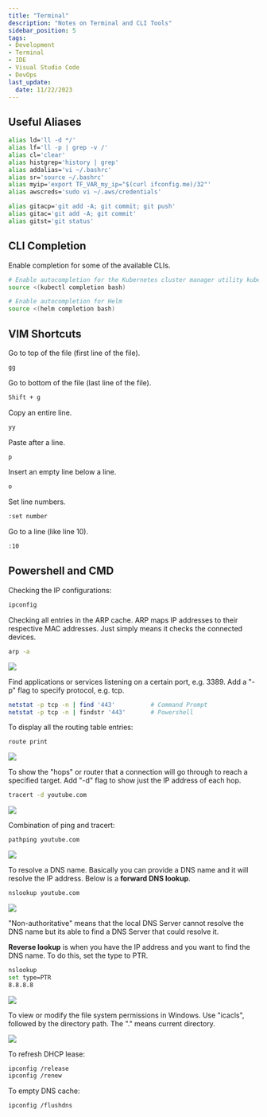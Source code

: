 ```yaml
---
title: "Terminal"
description: "Notes on Terminal and CLI Tools"
sidebar_position: 5
tags: 
- Development
- Terminal
- IDE
- Visual Studio Code
- DevOps
last_update:
  date: 11/22/2023
---
```




## Useful Aliases

```bash
alias ld='ll -d */'
alias lf='ll -p | grep -v /'
alias cl='clear'
alias histgrep='history | grep' 
alias addalias='vi ~/.bashrc'
alias sr='source ~/.bashrc'
alias myip='export TF_VAR_my_ip="$(curl ifconfig.me)/32"'
alias awscreds='sudo vi ~/.aws/credentials'
```
```bash
alias gitacp='git add -A; git commit; git push'
alias gitac='git add -A; git commit'
alias gitst='git status' 
```

## CLI Completion 

Enable completion for some of the available CLIs.

```bash
# Enable autocompletion for the Kubernetes cluster manager utility kubectl:
source <(kubectl completion bash)

# Enable autocompletion for Helm
source <(helm completion bash) 
```

## VIM Shortcuts 

Go to top of the file (first line of the file).

```bash
gg 
```

Go to bottom of the file (last line of the file).

```bash
Shift + g  
```

Copy an entire line.

```bash
yy 
```

Paste after a line.

```bash
p 
```

Insert an empty line below a line.

```bash
o 
```

Set line numbers.

```bash
:set number 
```

Go to a line (like line 10).

```bash
:10 
```

## Powershell and CMD

Checking the IP configurations:

```bash
ipconfig 
```

Checking all entries in the ARP cache.
ARP maps IP addresses to their respective MAC addresses.
Just simply means it checks the connected devices.

```bash
arp -a 
```

![](/img/docs/powershell-command-arp-a.png)

Find applications or services listening on a certain port, e.g. 3389.
Add a "-p" flag to specify protocol, e.g. tcp.

```bash
netstat -p tcp -n | find '443'          # Command Prompt
netstat -p tcp -n | findstr '443'       # Powershell
```

To display all the routing table entries:

```bash
route print 
```

![](/img/docs/sec+-routee-print-output.png)

To show the "hops" or router that a connection will go through to reach a specified target. Add "-d" flag to show just the IP address of each hop.

```bash
tracert -d youtube.com
```

![](/img/docs/sec+-tracert-diagram-sample.png)

Combination of ping and tracert:

```bash
pathping youtube.com 
```

![](/img/docs/sec+-pathping-example.png)

To resolve a DNS name. Basically you can provide a DNS name and it will resolve the IP address. Below is a **forward DNS lookup**.

```bash
nslookup youtube.com 
```

![](/img/docs/sec+-nslookup-1.png)

"Non-authoritative" means that the local DNS Server cannot resolve the DNS name but its able to find a DNS Server that could resolve it.

**Reverse lookup** is when you have the IP address and you want to find the DNS name. To do this, set the type to PTR.

```bash
nslookup 
set type=PTR 
8.8.8.8
```

![](/img/docs/sec+-reverse-lookup.png)


To view or modify the file system permissions in Windows.
Use "icacls", followed by the directory path. The "." means current directory.

![](/img/docs/sec+-icacls-example-22.png)


To refresh DHCP lease:

```bash
ipconfig /release
ipconfig /renew 
```

To empty DNS cache:

```bash
ipconfig /flushdns 
```


